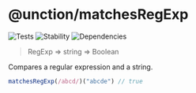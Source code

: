 # @unction/matchesRegExp

![Tests][BADGE_TRAVIS]
![Stability][BADGE_STABILITY]
![Dependencies][BADGE_DEPENDENCY]

> RegExp => string => Boolean

Compares a regular expression and a string.

``` javascript
matchesRegExp(/abcd/)("abcde") // true
```

[BADGE_TRAVIS]: https://img.shields.io/travis/unctionjs/matchesRegExp.svg?maxAge=2592000&style=flat-square
[BADGE_STABILITY]: https://img.shields.io/badge/stability-strong-green.svg?maxAge=2592000&style=flat-square
[BADGE_DEPENDENCY]: https://img.shields.io/david/unctionjs/matchesRegExp.svg?maxAge=2592000&style=flat-square
